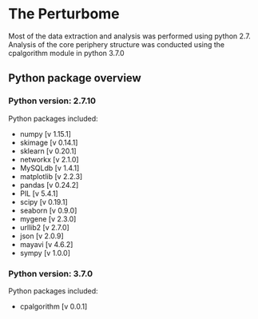 # The Perturbome
Most of the data extraction and analysis was performed using python 2.7. Analysis of the core periphery structure was conducted using the cpalgorithm module in python 3.7.0 

## Python package overview
### Python version: 2.7.10  
Python packages included:  
- numpy [v 1.15.1]
- skimage [v 0.14.1]
- sklearn [v 0.20.1]
- networkx [v 2.1.0]
- MySQLdb [v 1.4.1]
- matplotlib [v 2.2.3]
- pandas [v 0.24.2]
- PIL [v 5.4.1]
- scipy [v 0.19.1]
- seaborn [v 0.9.0]
- mygene [v 2.3.0]
- urllib2 [v 2.7.0]
- json [v 2.0.9]
- mayavi [v 4.6.2]
- sympy [v 1.0.0]


### Python version: 3.7.0
Python packages included: 
- cpalgorithm [v 0.0.1]
